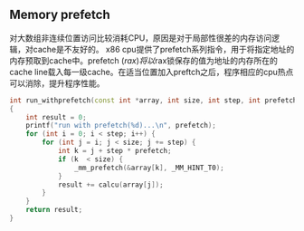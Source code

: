## Memory prefetch
对大数组非连续位置访问比较消耗CPU，原因是对于局部性很差的内存访问逻辑，对cache是不友好的。
x86 cpu提供了prefetch系列指令，用于将指定地址的内存预取到cache中。prefetch ($rax)将以$rax锁保存的值为地址的内存所在的cache line载入每一级cache。在适当位置加入preftch之后，程序相应的cpu热点可以消除，提升程序性能。

```C++
int run_withprefetch(const int *array, int size, int step, int prefetch)
{
    int result = 0;
    printf("run with prefetch(%d)...\n", prefetch);
    for (int i = 0; i < step; i++) {
        for (int j = i; j < size; j += step) {
            int k = j + step * prefetch;
            if (k  < size) {
                _mm_prefetch(&array[k], _MM_HINT_T0);
            }
            result += calcu(array[j]);
        }
    }
    return result;
}
```